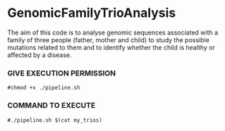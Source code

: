 # GenomicFamilyTrioAnalysis

The aim of this code is to analyse genomic sequences associated with a family of three people (father, mother and
child) to study the possible mutations related to them and to identify whether the child is healthy or affected by
a disease.

### GIVE EXECUTION PERMISSION
```
#chmod +x ./pipeline.sh
```

### COMMAND TO EXECUTE
```
#./pipeline.sh $(cat my_trios)
```
